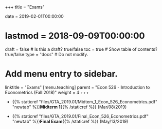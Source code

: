 +++
title = "Exams"

date = 2019-02-01T00:00:00
# lastmod = 2018-09-09T00:00:00

draft = false  # Is this a draft? true/false
toc = true  # Show table of contents? true/false
type = "docs"  # Do not modify.

# Add menu entry to sidebar.
linktitle = "Exams"
[menu.teaching]
  parent = "Econ 526 - Introduction to Econometrics (Fall 2018)"
  weight = 4
+++

* {{% staticref "files/GTA_2019.01/Midtem_1_Econ_526_Econometrics.pdf" "newtab" %}}**Midterm 1**{{% /staticref %}} (Mar/08/2019)

* {{% staticref "files/GTA_2019.01/Final_Econ_526_Econometrics.pdf" "newtab" %}}**Final Exam**{{% /staticref %}} (May/13/2019)